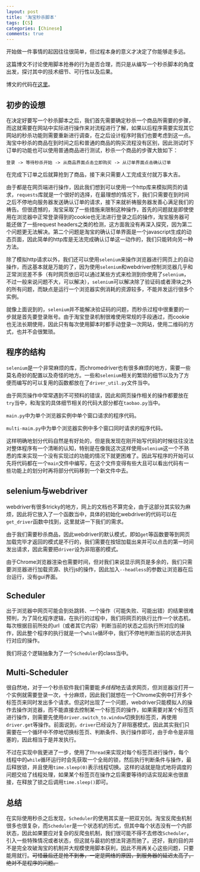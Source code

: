 ```yaml
---
layout: post
title: '淘宝秒杀脚本'
tags: [CS]
categories: [Chinese]
comments: true
---
```




开始做一件事情的起因往往很简单，但过程本身的意义才决定了你能够走多远。

这篇博文不讨论使用脚本抢券的行为是否合理，而只是从编写一个秒杀脚本的角度出发，探讨其中的技术细节、可行性以及后果。

博文的代码在[这里](https://github.com/ouromoros/secondkiller)。

## 初步的设想

在决定好要写一个秒杀脚本之后，我们首先需要确定秒杀一个商品所需要的步骤，而这就需要在网站中实际进行操作来对流程进行了解，如果以后程序需要实现其它网站的秒杀功能则需要重新进行调查，在之后设计程序时我们也要考虑到这一点。淘宝中秒杀的商品在到时间之后和普通的商品的购买流程没有区别，因此测试时下订单的功能也可以使用普通商品进行测试，秒杀一个商品的步骤大致如下：

```
登录 -> 等待秒杀开始 -> 从商品界面点击立即购买 -> 从订单界面点击确认订单
```

在完成下订单之后就算抢到了商品，接下来只需要人工完成支付就万事大吉。

由于都是在网页端进行操作，因此我们想到可以使用一个http库来模拟网页的请求，`requests`库就是一个很好的选择，在最理想的情况下，我们只需要在到时间之后不停地向服务器发送确认订单的请求，接下来就祈祷服务器发善心满足我们的祷告。但很遗憾的，淘宝采取了一些措施来限制这种操作，首先的问题就是即使使用在浏览器中正常登录得到的cookie也无法进行登录之后的操作，淘宝服务器可能还做了一些request headers之类的检测，这方面我没有再深入探究，因为第二个问题更无法解决。第二个问题是淘宝的确认订单界面是一个javascript生成的动态页面，因此简单的http库是无法完成确认订单这一动作的，我们只能转向另一种方法。

除了模拟http请求以外，我们还可以使用`selenium`来操作浏览器进行网页上的自动操作，而这基本就是万能的了，因为使用`selenium`和webdriver控制浏览器几乎和正常浏览差不多（有时网页依旧可以通过某些方式来检测到你使用了`selenium`，不过一般来说问题不大，可以解决），`selenium`可以解决除了验证码或者滑块之外的所有问题，而缺点是运行一个浏览器实例消耗的资源较多，不能并发运行很多个实例。

就像上面说到的，`selenium`并不能解决验证码的问题，而秒杀过程中很重要的一步就是首先要登录账号。由于淘宝登录机制很难使用常规的手段通过，而cookie也无法长期使用，因此只有每次使用脚本时都手动登录一次网站，使用二维码的方式，也并不会很繁琐。

## 程序的结构

`selenium`是一个非常麻烦的库，而chromedriver也有很多麻烦的地方，需要一些莫名奇妙的配置以及奇怪的地方。一些和`selenium`相关的繁琐的细节以及为了方便而编写的可以复用的函数都放在了`driver_util.py`文件当中。

由于网页操作中常常遇到不可预料的错误，因此和网页操作相关的操作都要放在`try`当中，和淘宝的具体细节相关的代码大部分都在`taobao.py`当中。

`main.py`中为单个浏览器实例中单个窗口请求的程序代码。

`multi-maim.py`中为单个浏览器实例中多个窗口同时请求的程序代码。

这样明确地划分代码自然是有好处的，但是我发现在刚开始写代码的时候往往没法对整体程序有一个清晰的认知，特别是在像我这次这样使用`selenium`这一个不熟悉的库来实现一个没有实现过的功能的情况下就更困难了。因此写程序的开始可以先将代码都在一个`main`文件中编写，在这个文件变得有些大且可以看出代码有一些功能上的划分时再将部分代码移到一个新文件中去。

## selenium与webdriver

webdriver有很多tricky的地方，网上的文档也不算完全，由于这部分其实较为麻烦，因此将它放入了一个函数当中，具体的初始化webdriver的代码可以在`get_driver`函数中找到，这里就讲一下我们的需求。

由于我们需要秒杀商品，因此webdriver的默认模式，即如`get`等函数要等到网页加载完毕才返回的模式是不行的，我们需要在按钮加载出来并可以点击的第一时间发出请求，因此需要把`driver`设为非阻塞的模式。

由于Chrome浏览器渲染也需要时间，但对我们来说显示网页是多余的，我们只需要浏览器进行加载资源、执行js的操作，因此加入`--headless`的参数让浏览器在后台运行，没有gui界面。

## Scheduler

出于浏览器中网页可能会到处跳转、一个操作（可能失败、可能出错）的结果很难预判，为了简化程序逻辑，在执行的过程中，我们将网页的执行比作一个状态机，每次根据目前所处的url（或者其它内容）判断当前的状态之后执行所对应的操作，因此整个程序的执行就是一个`while`循环中，我们不停地判断当前的状态并执行对应的操作。

我们将这个逻辑抽象为了一个`Scheduler`的class当中。

## Multi-Scheduler

很自然地，对于一个秒杀软件我们需要能*多线程*地去请求网页，但浏览器没打开一个实例就需要登录一次，十分麻烦，因此我们就想在一个Chrome实例中打开多个标签页来同时发出多个请求。但这时出现了一个问题，webdriver只能模拟人的操作去操作浏览器，而不能直接去控制某一个标签页的操作，如果需要对某个标签页进行操作，则需要先使用`driver.switch_to.window`切换到标签页，再使用`driver.get`等操作。前面说到，`driver`已经设为了非阻塞模式，因此其实我们只需要在一个循环中不停地切换标签页、判断条件、执行操作即可，由于命令是非阻塞的，因此相当于是并发执行。

不过在实现中我更进了一步，使用了`Thread`来实现对每个标签页进行操作，每个线程中的`while`循环运行时会先获取一个全局的锁，然后执行判断条件与操作，最后释放锁，并且使用`time.sleep(0)`表示线程切换。这样的话就是隐式地将调度的问题交给了线程处理，如果某个标签页在操作之后需要等待的话实现起来也很直接，在释放了锁之后调用`time.sleep()`即可。

## 总结

在实际使用秒杀之后发现，`Scheduler`的使用其实是一把双刃剑。淘宝反爬虫机制很多也很复杂，而`Scheduler`是一个状态机的形式，但其中每个状态没有一个内部状态，因此如果要应对复杂的反爬虫机制，我们很可能不得不去修改`Scheduler`，引入一些特殊情况或者状态，但这就与最初的想法背道而驰了。还好，我的目的并不是完全攻破淘宝的机制并大规模使用脚本获利，因此不用再关心这些问题，只要能用就行。~~可惜最后还是抢不到券，一定是网络的原因，到服务器的延迟太高了，绝对不是程序的问题。~~
